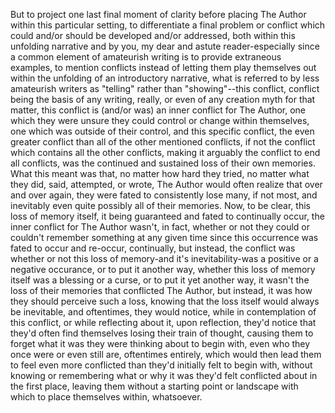 But to project one last final moment of clarity before placing The Author within this particular setting, to differentiate a final problem or conflict which could and/or should be developed and/or addressed, both within this unfolding narrative and by you, my dear and astute reader-especially since a common element of amateurish writing is to provide extraneous examples, to mention conflicts instead of letting them play themselves out within the unfolding of an introductory narrative, what is referred to by less amateurish writers as "telling" rather than "showing"--this conflict, conflict being the basis of any writing, really, or even of any creation myth for that matter, this conflict is (and/or was) an inner conflict for The Author, one which they were unsure they could control or change within themselves, one which was outside of their control, and this specific conflict, the even greater conflict than all of the other mentioned conflicts, if not the conflict which contains all the other conflicts, making it arguably the conflict to end all conflicts, was the continued and sustained loss of their own memories. What this meant was that, no matter how hard they tried, no matter what they did, said, attempted, or wrote, The Author would often realize that over and over again, they were fated to consistently lose many, if not most, and inevitably even quite possibly all of their memories. Now, to be clear, this loss of memory itself, it being guaranteed and fated to continually occur, the inner conflict for The Author wasn't, in fact, whether or not they could or couldn't remember something at any given time since this occurrence was fated to occur and re-occur, continually, but instead, the conflict was whether or not this loss of memory-and it's inevitability-was a positive or a negative occurance, or to put it another way, whether this loss of memory itself was a blessing or a curse, or to put it yet another way, it wasn't the loss of their memories that conflicted The Author, but instead, it was how they should perceive such a loss, knowing that the loss itself would always be inevitable, and oftentimes, they would notice, while in contemplation of this conflict, or while reflecting about it, upon reflection, they'd notice that they'd often find themselves losing their train of thought, causing them to forget what it was they were thinking about to begin with, even who they once were or even still are, oftentimes entirely, which would then lead them to feel even more conflicted than they'd initially felt to begin with, without knowing or remembering what or why it was they'd felt conflicted about in the first place, leaving them without a starting point or landscape with which to place themselves within, whatsoever.